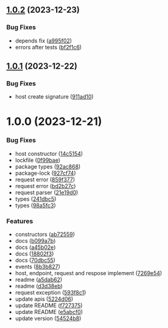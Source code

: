 ## [1.0.2](https://github.com/AlexKletn/apiit/compare/v1.0.1...v1.0.2) (2023-12-23)


### Bug Fixes

* depends fix ([a995f02](https://github.com/AlexKletn/apiit/commit/a995f0219c88f324e32961af931fd3b975e5f35e))
* errors after tests ([bf2f1c6](https://github.com/AlexKletn/apiit/commit/bf2f1c6b6ec59d2302224df11306fbdf2eefbe0c))

## [1.0.1](https://github.com/AlexKletn/apiit/compare/v1.0.0...v1.0.1) (2023-12-22)


### Bug Fixes

* host create signature ([911ad10](https://github.com/AlexKletn/apiit/commit/911ad10f36caa02dad1b5da8a49198e8678fda0e))

# 1.0.0 (2023-12-21)


### Bug Fixes

* host constructor ([14c5154](https://github.com/AlexKletn/apiit/commit/14c5154089a008364a6cf748ed2fb184a4d1403f))
* lockfile ([0f99bae](https://github.com/AlexKletn/apiit/commit/0f99bae3761f6131f2e4366ca2d90b5b6abf22b7))
* package types ([92ac868](https://github.com/AlexKletn/apiit/commit/92ac868740a8455ea8e6ff3ab17d6765b158ae17))
* package-lock ([927cf74](https://github.com/AlexKletn/apiit/commit/927cf74291281d23cb1257446dedbcf56e41498f))
* request error ([859f377](https://github.com/AlexKletn/apiit/commit/859f377c98dffd740883965b45b4f7f2a51713a2))
* request error ([bd2b27c](https://github.com/AlexKletn/apiit/commit/bd2b27cb3eea026dceba19258ea8d7f283e78c4a))
* request parser ([21e19d0](https://github.com/AlexKletn/apiit/commit/21e19d01e6e071ed676cf3bd94b526838096a048))
* types ([241dbc5](https://github.com/AlexKletn/apiit/commit/241dbc553fe6a0a8af27f58eaa63daaaf89dec0a))
* types ([98a5fc3](https://github.com/AlexKletn/apiit/commit/98a5fc33222eb4742727745933a3c9a3fafab941))


### Features

* constructors ([ab72559](https://github.com/AlexKletn/apiit/commit/ab72559eeff07003da0e44edef585b4482cf23a3))
* docs ([b099a7b](https://github.com/AlexKletn/apiit/commit/b099a7b3ce8a66c7ebef843f2f33d165403526f2))
* docs ([a45b02e](https://github.com/AlexKletn/apiit/commit/a45b02e80723a9467063680f3f6bee7a8c65f38f))
* docs ([18802f3](https://github.com/AlexKletn/apiit/commit/18802f33911bb2ec685d29119eb8e956b711cbb2))
* docs ([70dbc55](https://github.com/AlexKletn/apiit/commit/70dbc5501a067a608d5f6bdc723ac4f76ecfd7c7))
* events ([8b3b827](https://github.com/AlexKletn/apiit/commit/8b3b82751e1bb4859d7c399a0e108a1ce56b1586))
* host, endpoint, request and respose implement ([7269e54](https://github.com/AlexKletn/apiit/commit/7269e54f93d426fc5da60e21eea9e5d74a0d9f59))
* readme ([a5dab62](https://github.com/AlexKletn/apiit/commit/a5dab62d0fa3bb91662e0a835a69a0c4b43fa577))
* readme ([d3d38eb](https://github.com/AlexKletn/apiit/commit/d3d38eb8a3d988a81541e4ac0ff099d68490687a))
* request exception ([593f8c1](https://github.com/AlexKletn/apiit/commit/593f8c12d537d72b900c4b3018d6b5ab8b5440ad))
* update apis ([5224d06](https://github.com/AlexKletn/apiit/commit/5224d069e0b0fe7d2a44cc0ff473a9d4a0bd148e))
* update README ([f727375](https://github.com/AlexKletn/apiit/commit/f727375a5986a9d515e190187f90dccd37140d3a))
* update README ([e5abcf0](https://github.com/AlexKletn/apiit/commit/e5abcf0ff99084ce44379d9867ba6d9609d1f8de))
* update version ([54524b8](https://github.com/AlexKletn/apiit/commit/54524b88ed983c002097ddfd4f70d3fc9a8b9b32))
